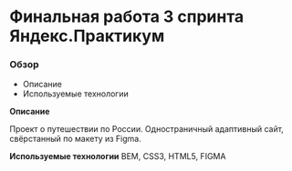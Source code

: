 # Финальная работа 3 спринта Яндекс.Практикум

### Обзор
* Описание
* Используемые технологии


**Описание**

Проект о путешествии по России. Одностраничный адаптивный сайт, свёрстанный по макету из Figma.


**Используемые технологии**
BEM, CSS3, HTML5, FIGMA 


